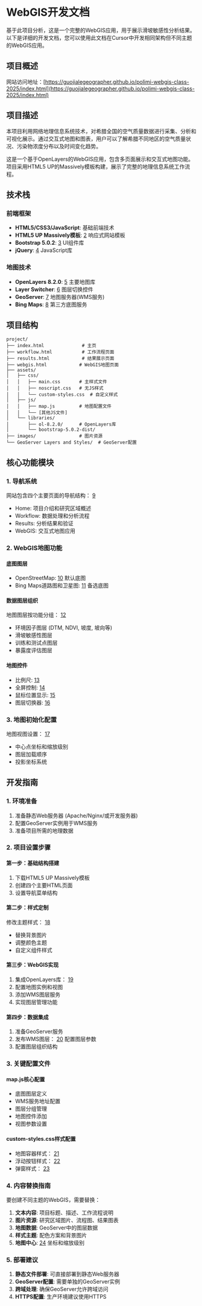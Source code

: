 # WebGIS开发文档

基于此项目分析，这是一个完整的WebGIS应用，用于展示滑坡敏感性分析结果。以下是详细的开发文档，您可以使用此文档在Cursor中开发相同架构但不同主题的WebGIS应用。

## 项目概述

网站访问地址：[https://guojialegeographer.github.io/polimi-webgis-class-2025/index.html](https://guojialegeographer.github.io/polimi-webgis-class-2025/index.html)

## 项目描述

本项目利用网络地理信息系统技术，对希腊全国的空气质量数据进行采集、分析和可视化展示。通过交互式地图和图表，用户可以了解希腊不同地区的空气质量状况、污染物浓度分布以及时间变化趋势。

这是一个基于OpenLayers的WebGIS应用，包含多页面展示和交互式地图功能。项目采用HTML5 UP的Massively模板构建，展示了完整的地理信息系统工作流程。

## 技术栈

### 前端框架

- **HTML5/CSS3/JavaScript**: 基础前端技术
- **HTML5 UP Massively模板**: [2](#0-1) 响应式网站模板
- **Bootstrap 5.0.2**: [3](#0-2) UI组件库
- **jQuery**: [4](#0-3) JavaScript库

### 地图技术

- **OpenLayers 8.2.0**: [5](#0-4) 主要地图库
- **Layer Switcher**: [6](#0-5) 图层切换控件
- **GeoServer**: [7](#0-6) 地图服务器(WMS服务)
- **Bing Maps**: [8](#0-7) 第三方底图服务

## 项目结构

```
project/
├── index.html              # 主页
├── workflow.html           # 工作流程页面  
├── results.html            # 结果展示页面
├── webgis.html            # WebGIS地图页面
├── assets/
│   ├── css/
│   │   ├── main.css       # 主样式文件
│   │   ├── noscript.css   # 无JS样式
│   │   └── custom-styles.css  # 自定义样式
│   ├── js/
│   │   ├── map.js         # 地图配置文件
│   │   └── [其他JS文件]
│   └── libraries/
│       ├── ol-8.2.0/      # OpenLayers库
│       └── bootstrap-5.0.2-dist/
├── images/                # 图片资源
└── GeoServer Layers and Styles/  # GeoServer配置
```

## 核心功能模块

### 1. 导航系统

网站包含四个主要页面的导航结构： [9](#0-8)

- Home: 项目介绍和研究区域概述
- Workflow: 数据处理和分析流程
- Results: 分析结果和验证
- WebGIS: 交互式地图应用

### 2. WebGIS地图功能

#### 底图图层

- OpenStreetMap: [10](#0-9) 默认底图
- Bing Maps道路图和卫星图: [11](#0-10) 备选底图

#### 数据图层组织

地图图层按功能分组： [12](#0-11)

- 环境因子图层 (DTM, NDVI, 坡度, 坡向等)
- 滑坡敏感性图层
- 训练和测试点图层
- 暴露度评估图层

#### 地图控件

- 比例尺: [13](#0-12)
- 全屏控制: [14](#0-13)
- 鼠标位置显示: [15](#0-14)
- 图层切换器: [16](#0-15)

### 3. 地图初始化配置

地图视图设置： [17](#0-16)

- 中心点坐标和缩放级别
- 图层加载顺序
- 投影坐标系统

## 开发指南

### 1. 环境准备

1. 准备静态Web服务器 (Apache/Nginx/或开发服务器)
2. 配置GeoServer实例用于WMS服务
3. 准备项目所需的地理数据

### 2. 项目设置步骤

#### 第一步：基础结构搭建

1. 下载HTML5 UP Massively模板
2. 创建四个主要HTML页面
3. 设置导航菜单结构

#### 第二步：样式定制

修改主题样式： [18](#0-17)

- 替换背景图片
- 调整颜色主题
- 自定义组件样式

#### 第三步：WebGIS实现

1. 集成OpenLayers库： [19](#0-18)
2. 配置地图实例和视图
3. 添加WMS图层服务
4. 实现图层管理功能

#### 第四步：数据集成

1. 准备GeoServer服务
2. 发布WMS图层： [20](#0-19) 配置图层参数
3. 配置图层组织结构

### 3. 关键配置文件

#### map.js核心配置

- 底图图层定义
- WMS服务地址配置
- 图层分组管理
- 地图控件添加
- 视图参数设置

#### custom-styles.css样式配置

- 地图容器样式： [21](#0-20)
- 浮动按钮样式： [22](#0-21)
- 弹窗样式： [23](#0-22)

### 4. 内容替换指南

要创建不同主题的WebGIS，需要替换：

1. **文本内容**: 项目标题、描述、工作流程说明
2. **图片资源**: 研究区域图片、流程图、结果图表
3. **地图数据**: GeoServer中的图层数据
4. **样式主题**: 配色方案和背景图片
5. **地图中心**: [24](#0-23) 坐标和缩放级别

### 5. 部署建议

1. **静态文件部署**: 可直接部署到静态Web服务器
2. **GeoServer配置**: 需要单独的GeoServer实例
3. **跨域处理**: 确保GeoServer允许跨域访问
4. **HTTPS配置**: 生产环境建议使用HTTPS
